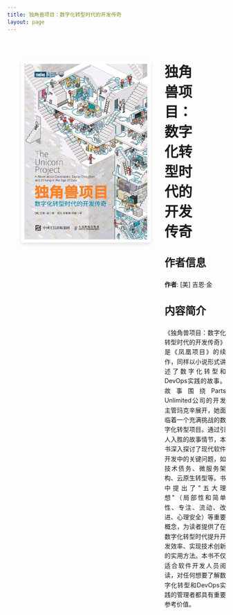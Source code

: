 ```yaml
---
title: 独角兽项目：数字化转型时代的开发传奇
layout: page
---
```


<div class="book-info">
  <div class="book-cover">
    <img src="https://raw.githubusercontent.com/binarycoder777/personal-pic/main/pic/20250521100957.png" alt="独角兽项目：数字化转型时代的开发传奇">
  </div>
  <div class="book-details">
    <div class="book-title">
      <h1>独角兽项目：数字化转型时代的开发传奇</h1>
      <a href="https://github.com/binarycoder777/perosonal-book/blob/main/book/%E7%8B%AC%E8%A7%92%E5%85%BD%E9%A1%B9%E7%9B%AE%EF%BC%9A%E6%95%B0%E5%AD%97%E5%8C%96%E8%BD%AC%E5%9E%8B%E6%97%B6%E4%BB%A3%E7%9A%84%E5%BC%80%E5%8F%91%E4%BC%A0%E5%A5%87%20(%5B%E7%BE%8E%5D%20%E5%90%89%E6%81%A9%C2%B7%E9%87%91)%20(Z-Library).epub" class="read-link">阅读</a>
    </div>
    <div class="author-info">
      <h2>作者信息</h2>
      <p><strong>作者</strong>: [美] 吉恩·金</p>
    </div>
    <div class="book-intro">
      <h2>内容简介</h2>
      <div class="intro-content">
        <p>《独角兽项目：数字化转型时代的开发传奇》是《凤凰项目》的续作，同样以小说形式讲述了数字化转型和DevOps实践的故事。故事围绕Parts Unlimited公司的开发主管玛克辛展开，她面临着一个充满挑战的数字化转型项目。通过引人入胜的故事情节，本书深入探讨了现代软件开发中的关键问题，如技术债务、微服务架构、云原生转型等。书中提出了"五大理想"（局部性和简单性、专注、流动、改进、心理安全）等重要概念，为读者提供了在数字化转型时代提升开发效率、实现技术创新的实用方法。本书不仅适合软件开发人员阅读，对任何想要了解数字化转型和DevOps实践的管理者都具有重要参考价值。</p>
      </div>
    </div>
  </div>
</div>

<style>
.book-info {
  display: flex;
  gap: 2rem;
  margin: 2rem 0;
  background-color: var(--vp-c-bg-soft);
  padding: 2rem;
  border-radius: 8px;
}

.book-cover img {
  max-width: 300px;
  height: auto;
  border-radius: 4px;
  box-shadow: 0 4px 8px rgba(0, 0, 0, 0.1);
}

.book-details {
  flex: 2;
}

.book-details h2 {
  margin-top: 0;
  color: var(--vp-c-text-1);
  font-size: 1.5rem;
  border-bottom: 2px solid var(--vp-c-divider);
  padding-bottom: 0.5rem;
  margin-bottom: 1rem;
}

.author-info {
  margin-bottom: 2rem;
}

.author-info p {
  margin: 0.5rem 0;
  color: var(--vp-c-text-2);
}

.intro-content {
  line-height: 1.6;
  color: var(--vp-c-text-2);
}

.intro-content p {
  margin: 1rem 0;
  text-align: justify;
}

@media (max-width: 768px) {
  .book-info {
    flex-direction: column;
    padding: 1rem;
  }

  .book-cover img {
    max-width: 100%;
  }
}

.book-title {
  display: flex;
  align-items: center;
  gap: 1rem;
  margin-bottom: 2rem;
}

.book-title h1 {
  margin: 0;
  color: var(--vp-c-text-1);
  font-size: 2rem;
}

.read-link {
  display: inline-block;
  padding: 0.5rem 1.5rem;
  background-color: var(--vp-c-brand);
  color: white;
  text-decoration: none;
  border-radius: 4px;
  transition: background-color 0.2s;
}

.read-link:hover {
  background-color: var(--vp-c-brand-dark);
}
</style>
